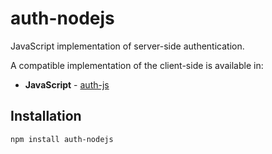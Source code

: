 # auth-nodejs

JavaScript implementation of server-side authentication.

A compatible implementation of the client-side is available in:

- **JavaScript** - [auth-js](https://github.com/pawel-stepnowski/auth-js)

## Installation

```
npm install auth-nodejs
```

